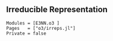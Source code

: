 ## Irreducible Representation

```@autodocs
Modules = [E3NN.o3 ]
Pages   = ["o3/irreps.jl"]
Private = false
```
